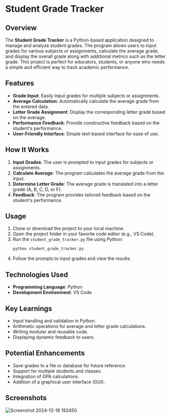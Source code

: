# Student Grade Tracker

## Overview
The **Student Grade Tracker** is a Python-based application designed to manage and analyze student grades. The program allows users to input grades for various subjects or assignments, calculate the average grade, and display the overall grade along with additional metrics such as the letter grade. This project is perfect for educators, students, or anyone who needs a simple and efficient way to track academic performance.

## Features
- **Grade Input**: Easily input grades for multiple subjects or assignments.
- **Average Calculation**: Automatically calculate the average grade from the entered data.
- **Letter Grade Assignment**: Display the corresponding letter grade based on the average.
- **Performance Feedback**: Provide constructive feedback based on the student's performance.
- **User-Friendly Interface**: Simple text-based interface for ease of use.

## How It Works
1. **Input Grades**: The user is prompted to input grades for subjects or assignments.
2. **Calculate Average**: The program calculates the average grade from the input.
3. **Determine Letter Grade**: The average grade is translated into a letter grade (A, B, C, D, or F).
4. **Feedback**: The program provides tailored feedback based on the student's performance.

## Usage
1. Clone or download the project to your local machine.
2. Open the project folder in your favorite code editor (e.g., VS Code).
3. Run the `student_grade_tracker.py` file using Python:
   ```bash
   python student_grade_tracker.py
   ```
4. Follow the prompts to input grades and view the results.

## Technologies Used
- **Programming Language**: Python
- **Development Environment**: VS Code

## Key Learnings
- Input handling and validation in Python.
- Arithmetic operations for average and letter grade calculations.
- Writing modular and reusable code.
- Displaying dynamic feedback to users.

## Potential Enhancements
- Save grades to a file or database for future reference.
- Support for multiple students and classes.
- Integration of GPA calculations.
- Addition of a graphical user interface (GUI).

## Screenshots

![Screenshot 2024-12-18 192450](https://github.com/user-attachments/assets/05544d96-2037-4b0d-95c8-f8e696063b6b)




